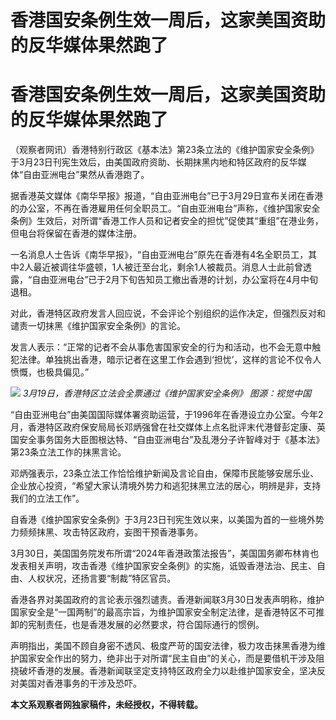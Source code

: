 # 香港国安条例生效一周后，这家美国资助的反华媒体果然跑了

# 香港国安条例生效一周后，这家美国资助的反华媒体果然跑了

（观察者网讯）香港特别行政区《基本法》第23条立法的《维护国家安全条例》于3月23日刊宪生效后，由美国政府资助、长期抹黑内地和特区政府的反华媒体“自由亚洲电台”果然从香港跑了。

据香港英文媒体《南华早报》报道，“自由亚洲电台”已于3月29日宣布关闭在香港的办公室，不再在香港雇用任何全职员工。“自由亚洲电台”声称，《维护国家安全条例》生效后，对所谓“香港工作人员和记者安全的担忧”促使其“重组”在港业务，但电台将保留在香港的媒体注册。

一名消息人士告诉《南华早报》，“自由亚洲电台”原先在香港有4名全职员工，其中2人最近被调往华盛顿，1人被迁至台北，剩余1人被裁员。消息人士此前曾透露，“自由亚洲电台”已于2月下旬告知员工撤出香港的计划，办公室将在4月中旬退租。

对此，香港特区政府发言人回应说，不会评论个别组织的运作决定，但强烈反对和谴责一切抹黑《维护国家安全条例》的言论。

发言人表示：“正常的记者不会从事危害国家安全的行为和活动，也不会无意中触犯法律。单独挑出香港，暗示记者在这里工作会遇到‘担忧’，这样的言论不仅令人愤慨，也极具偏见。”

![](https://inews.gtimg.com/om_bt/O6YSCXHSCv6nRHatlmqti6nqQTmTGpJ8sSj1NK-26HOlAAA/1000)
_3月19日，香港特区立法会全票通过《维护国家安全条例》 图源：视觉中国_

“自由亚洲电台”由美国国际媒体署资助运营，于1996年在香港设立办公室。今年2月，香港特区政府保安局局长邓炳强曾在社交媒体上点名批评末代港督彭定康、英国安全事务国务大臣图根达特、“自由亚洲电台”及乱港分子许智峰对于《基本法》第23条立法工作的抹黑言论。

邓炳强表示，23条立法工作恰恰维护新闻及言论自由，保障市民能够安居乐业、企业放心投资，“希望大家认清境外势力和逃犯抹黑立法的居心，明辨是非，支持我们的立法工作”。

自香港《维护国家安全条例》于3月23日刊宪生效以来，以美国为首的一些境外势力频频抹黑、攻击特区政府，妄图干预香港事务。

3月30日，美国国务院发布所谓“2024年香港政策法报告”，美国国务卿布林肯也发表相关声明，攻击香港《维护国家安全条例》的实施，诋毁香港法治、民主、自由、人权状况，还扬言要“制裁”特区官员。

香港各界对美国政府的言论表示强烈谴责。香港新闻联3月30日发表声明称，维护国家安全是“一国两制”的最高宗旨，为维护国家安全制定法律，是香港特区不可推卸的宪制责任，也是香港发展的必然要求，符合国际通行的惯例。

声明指出，美国不顾自身密不透风、极度严苛的国安法律，极力攻击抹黑香港为维护国家安全作出的努力，绝非出于对所谓“民主自由”的关心，而是要借机干涉及阻挠破坏香港的发展。香港新闻联坚定支持特区政府全力以赴维护国家安全，坚决反对美国对香港事务的干涉及恐吓。

**本文系观察者网独家稿件，未经授权，不得转载。**

